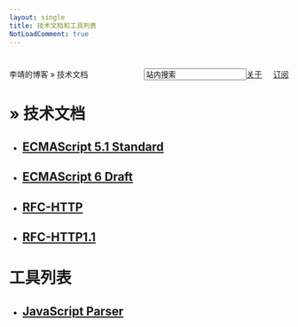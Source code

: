 ```yaml
---
layout: single
title: 技术文档和工具列表
NotLoadComment: true
---
```

<form class="page-loc" style="margin:0;margin-top:40px;" method="GET" action="/search">
    <span style="float:right"><input type="text" class="web-search" name ="q" value="站内搜索" /><a href="http://barretlee.com/about.html">关于</a><a href="http://barretlee.com/atom.xml" class="page-rss" style="margin-left: 20px;">订阅</a></span>
    李靖的博客 » 技术文档
</form>
<h1>» 技术文档</h1>
<ul class="artical-list">
    <li itemscope itemtype="http://schema.org/Article">
        <h2><a href="http://barretlee.com/ST/ES5.1/" itemprop="url">ECMAScript 5.1 Standard</a></h2>
    </li>
    <li itemscope itemtype="http://schema.org/Article">
        <h2><a href="http://barretlee.com/ST/ES6/" itemprop="url">ECMAScript 6 Draft</a></h2>
    </li>
    <li itemscope itemtype="http://schema.org/Article">
        <h2><a href="http://barretlee.com/ST/RFC-HTTP/" itemprop="url">RFC-HTTP</a></h2>
    </li>
    <li itemscope itemtype="http://schema.org/Article">
        <h2><a href="http://barretlee.com/ST/RFC-HTTP1.1/" itemprop="url">RFC-HTTP1.1</a></h2>
    </li>
</ul>

<h1>工具列表</h1>
<ul class="artical-list">
    <li itemscope itemtype="http://schema.org/Article">
        <h2><a href="http://barretlee.com/tools/jsparser/" itemprop="url">JavaScript Parser</a></h2>
    </li>
</ul>
